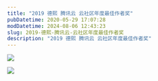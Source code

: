 ```yaml
---
title: "2019 德熙 腾讯云 云社区年度最佳作者奖"
pubDatetime: 2020-05-29 17:07:28
modDatetime: 2024-08-06 12:43:23
slug: 2019-德熙-腾讯云-云社区年度最佳作者奖
description: "2019 德熙 腾讯云 云社区年度最佳作者奖"
---
```






<!--more-->


<!-- CreateTime:5/30/2020 1:07:28 PM -->


<!-- ![](images/img-modify-2755c73a231e257aef9175f951a041ce.jpg) -->
![](https://i.loli.net/2020/05/30/TIN1DndVhS2Qx47.jpg)

<!-- ![](images/img-modify-8631cdb4090f420eac1706b17ed5b1ed.jpg) -->
![](https://i.loli.net/2020/05/30/Fns5hr2bCYmLJ3N.jpg)

